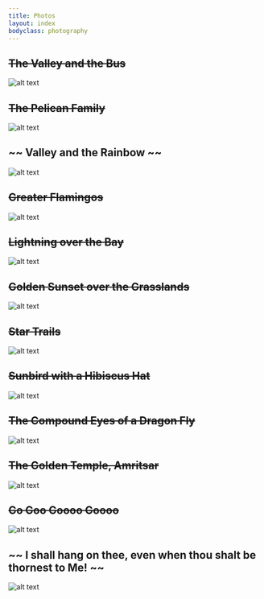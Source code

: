 ```yaml
---
title: Photos
layout: index
bodyclass: photography
---
```


~~The Valley and the Bus~~
----------------------------------
![alt text](https://farm8.staticflickr.com/7568/16130398778_c1a588c1ea_c.jpg "~~Chandra Valley and the Bus~~")

~~The Pelican Family~~
----------------------
![alt text](https://farm5.staticflickr.com/4084/5116405401_c0628f821f_b.jpg "~~The Pelican Family~~")

~~ Valley and the Rainbow ~~
----------------------------
![alt text](https://farm3.staticflickr.com/2926/14638260107_d775f4ddee_c.jpg "~~ Valley and the Rainbow ~~")

~~Greater Flamingos~~
---------------------
![alt text](https://farm6.staticflickr.com/5474/11821700735_d66d09891a_c.jpg "~~Greater Flamingos~~")

~~Lightning over the Bay~~
---------------------------
![alt text](https://farm8.staticflickr.com/7343/10754410556_c55a8b07d5_c.jpg "~~Lightning over the Bay~~")

~~Golden Sunset over the Grasslands~~
-------------------------------------
![alt text](https://farm9.staticflickr.com/8309/7983339289_d4d04b73c2_c.jpg "~~Golden Sunset over the Grasslands~~")

~~Star Trails~~
---------------
![alt text](https://farm6.staticflickr.com/5174/5499011482_e60df34aba_b.jpg "~~Star Trails~~")

~~Sunbird with a Hibiscus Hat~~
-------------------------------
![alt text](https://farm4.staticflickr.com/3939/15658290562_80a1a97d82_c.jpg "~~Sunbird with a Hibiscus Hat~~")

~~The Compound Eyes of a Dragon Fly~~
-------------------------------------
![alt text](https://farm5.staticflickr.com/4082/4948014997_e77dd74a26_b.jpg "~~Compound Eyes of a Dragon Fly~~")

~~The Golden Temple, Amritsar~~
-------------------------------
![alt text](https://farm5.staticflickr.com/4013/4394837286_5522664759_b.jpg "Shri Harmandir Sahibji | The Golden Temple")

~~Go Goo Goooo Goooo~~
----------------------
![alt text](https://farm5.staticflickr.com/4050/4323937761_e65e8bdfe4_b.jpg "~~Goooooo~~")

~~ I shall hang on thee, even when thou shalt be thornest to Me! ~~
-------------------------------------------------------------------
![alt text](https://farm5.staticflickr.com/4120/4767231980_48cb5998ba_b.jpg "I shall hang on thee, even when thou shalt be thornest to Me!!")